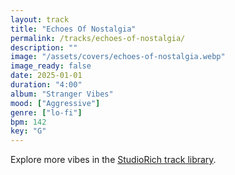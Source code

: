 ```yaml
---
layout: track
title: "Echoes Of Nostalgia"
permalink: /tracks/echoes-of-nostalgia/
description: ""
image: "/assets/covers/echoes-of-nostalgia.webp"
image_ready: false
date: 2025-01-01
duration: "4:00"
album: "Stranger Vibes"
mood: ["Aggressive"]
genre: ["lo-fi"]
bpm: 142
key: "G"
---
```


Explore more vibes in the [StudioRich track library](/tracks/).
